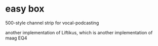 # easy box

500-style channel strip for vocal-podcasting

another implementation of Liftikus, which is another implementation of maag EQ4
